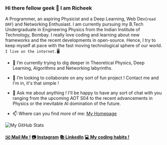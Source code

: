 ### Hi there fellow geek 👋 I am Richeek 

A Programmer, an aspiring Physicist and a Deep Learning, Web Dev(```read DRF```) and Networking Enthusiast. I am currently pursuing my B.Tech Undergraduate in Engineering Physics from the Indian Institute of Technology, Bombay. I really love coding and learning about new frameworks and the recent developments in open-source. Hence, I try to keep myself at pace with the fast moving technological sphere of our world. ```I live on the internet.```:desktop_computer:


- 🌱 I’m currently trying to dig deeper in Theoretical Physics, Deep Learning, Algorithms and Networking labyrinths.

- 👯 I’m looking to collaborate on any sort of fun project ! Contact me and I'm in, it's that simple !

- 💬 Ask me about anything ! I'll be happy to have any sort of chat with you ranging from the upcoming AOT S04 to the recent advancements in Physics or the inevitable AI domination of the future.

- 📫 Where can you find more of me: [My Homepage](https://sudoricheek.github.io/)

![My GitHub Stats](https://github-readme-stats.vercel.app/api?username=sudoRicheek&show_icons=true)

#### [:envelope: Mail Me !](mailto:richeekdas2001@gmail.com) [:camera: Instagram](https://www.instagram.com/richeekdas2001/) [:books: LinkedIn](https://www.linkedin.com/in/richeek-das-204b84188/) [:computer: My coding habits !](https://sourcerer.io/sudoricheek)
